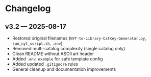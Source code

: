 # Changelog

## v3.2 — 2025-08-17
- Restored original filenames (`NYT-to-Library-CatKey-Generator.py`, `run_nyt_script.sh`, `.env`)
- Removed multi-catalog complexity (single catalog only)
- Clean README without ASCII art header
- Added `.env.example` for safe template config
- Added updated `.gitignore` rules
- General cleanup and documentation improvements

